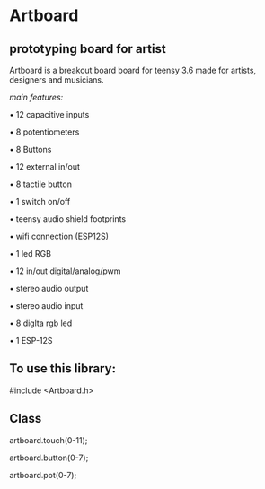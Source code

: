 
#   **Artboard**
##   **prototyping board for artist**



Artboard is a breakout board board for teensy 3.6 made for artists, designers and musicians.



*main features:*


• 12 capacitive inputs

• 8 potentiometers

• 8 Buttons

• 12 external in/out

• 8 tactile button

• 1 switch on/off

• teensy audio shield footprints

• wifi connection (ESP12S)

• 1 led RGB

• 12 in/out digital/analog/pwm

• stereo audio output

• stereo audio input

• 8 diglta rgb led

• 1 ESP-12S

## To use this library:

#include <Artboard.h> 

##   **Class**

 artboard.touch(0-11);

 artboard.button(0-7);

 artboard.pot(0-7);


